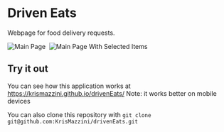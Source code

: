# Driven Eats

Webpage for food delivery requests.

![Main Page](https://user-images.githubusercontent.com/93556620/179237482-f861d134-56ca-4712-a7c4-b3828c1fb55f.png)&nbsp;
![Main Page With Selected Items](https://user-images.githubusercontent.com/93556620/179237893-3333d160-e310-475e-9489-4660a047cc68.png)

## Try it out

You can see how this application works at <https://krismazzini.github.io/drivenEats/>
Note: it works better on mobile devices

You can also clone this repository with ```git clone git@github.com:KrisMazzini/drivenEats.git```
